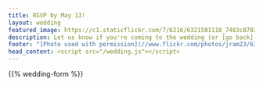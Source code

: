 ```yaml
---
title: RSVP by May 13!
layout: wedding
featured_image: https://c1.staticflickr.com/7/6216/6321581118_7483c8782c_b.jpg
description: Let us know if you're coming to the wedding (or [go back](/wedding))
footer: "[Photo used with permission](//www.flickr.com/photos/jram23/6321581118)"
head_content: <script src="/wedding.js"></script>
---
```


{{% wedding-form %}}
